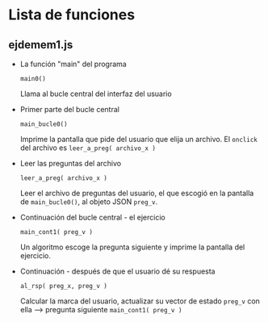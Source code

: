 # Lista de funciones

## ejdemem1.js

- La función "main" del programa  

    `main0()`

    Llama al bucle central del interfaz del usuario

- Primer parte del bucle central  

    `main_bucle0()`

    Imprime la pantalla que pide del usuario que elija
    un archivo. El `onclick` del archivo es
    `leer_a_preg( archivo_x )`

- Leer las preguntas del archivo

    `leer_a_preg( archivo_x )`

    Leer el archivo de preguntas del usuario, el que escogió
    en la pantalla de `main_bucle0()`, al objeto JSON
    `preg_v`.

- Continuación del bucle central - el ejercicio

    `main_cont1( preg_v )`

    Un algoritmo escoge la pregunta siguiente y imprime la
    pantalla del ejercicio.

- Continuación - después de que el usuario dé su respuesta

    `al_rsp( preg_x, preg_v )`

    Calcular la marca del usuario, actualizar su vector
    de estado `preg_v` con ella --> pregunta siguiente
    `main_cont1( preg_v )`
